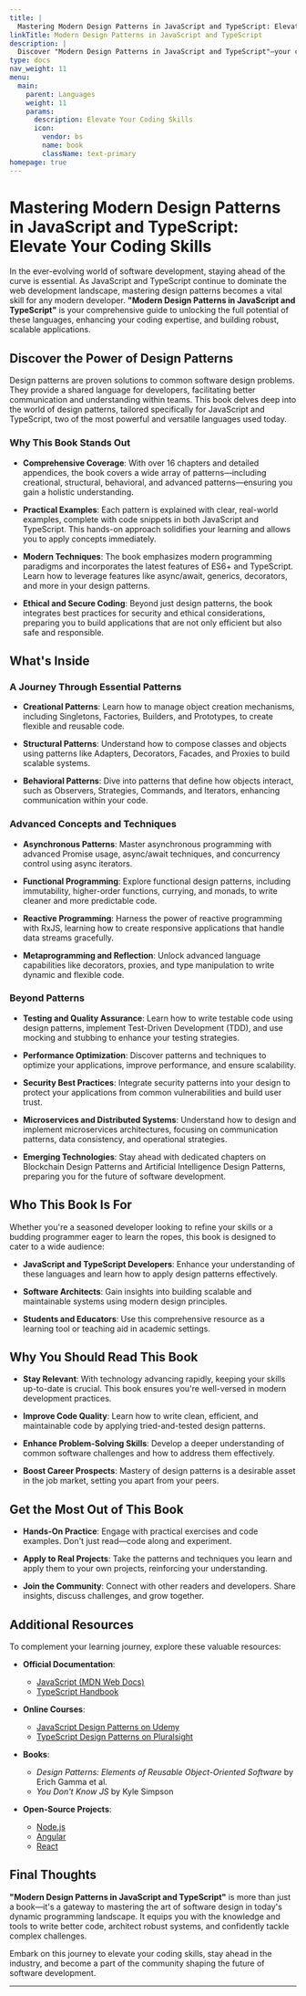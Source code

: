 ```yaml
---
title: |
  Mastering Modern Design Patterns in JavaScript and TypeScript: Elevate Your Coding Skills
linkTitle: Modern Design Patterns in JavaScript and TypeScript
description: |
  Discover "Modern Design Patterns in JavaScript and TypeScript"—your comprehensive guide to mastering design patterns, enhancing code quality, and staying ahead in software development. Elevate your coding skills with practical examples, advanced techniques, and insights into modern programming practices.
type: docs
nav_weight: 11
menu:
  main:
    parent: Languages
    weight: 11
    params:
      description: Elevate Your Coding Skills
      icon:
        vendor: bs
        name: book
        className: text-primary
homepage: true
---
```




# Mastering Modern Design Patterns in JavaScript and TypeScript: Elevate Your Coding Skills

In the ever-evolving world of software development, staying ahead of the curve is essential. As JavaScript and TypeScript continue to dominate the web development landscape, mastering design patterns becomes a vital skill for any modern developer. **"Modern Design Patterns in JavaScript and TypeScript"** is your comprehensive guide to unlocking the full potential of these languages, enhancing your coding expertise, and building robust, scalable applications.

## Discover the Power of Design Patterns

Design patterns are proven solutions to common software design problems. They provide a shared language for developers, facilitating better communication and understanding within teams. This book delves deep into the world of design patterns, tailored specifically for JavaScript and TypeScript, two of the most powerful and versatile languages used today.

### Why This Book Stands Out

- **Comprehensive Coverage**: With over 16 chapters and detailed appendices, the book covers a wide array of patterns—including creational, structural, behavioral, and advanced patterns—ensuring you gain a holistic understanding.

- **Practical Examples**: Each pattern is explained with clear, real-world examples, complete with code snippets in both JavaScript and TypeScript. This hands-on approach solidifies your learning and allows you to apply concepts immediately.

- **Modern Techniques**: The book emphasizes modern programming paradigms and incorporates the latest features of ES6+ and TypeScript. Learn how to leverage features like async/await, generics, decorators, and more in your design patterns.

- **Ethical and Secure Coding**: Beyond just design patterns, the book integrates best practices for security and ethical considerations, preparing you to build applications that are not only efficient but also safe and responsible.

## What's Inside

### A Journey Through Essential Patterns

- **Creational Patterns**: Learn how to manage object creation mechanisms, including Singletons, Factories, Builders, and Prototypes, to create flexible and reusable code.

- **Structural Patterns**: Understand how to compose classes and objects using patterns like Adapters, Decorators, Facades, and Proxies to build scalable systems.

- **Behavioral Patterns**: Dive into patterns that define how objects interact, such as Observers, Strategies, Commands, and Iterators, enhancing communication within your code.

### Advanced Concepts and Techniques

- **Asynchronous Patterns**: Master asynchronous programming with advanced Promise usage, async/await techniques, and concurrency control using async iterators.

- **Functional Programming**: Explore functional design patterns, including immutability, higher-order functions, currying, and monads, to write cleaner and more predictable code.

- **Reactive Programming**: Harness the power of reactive programming with RxJS, learning how to create responsive applications that handle data streams gracefully.

- **Metaprogramming and Reflection**: Unlock advanced language capabilities like decorators, proxies, and type manipulation to write dynamic and flexible code.

### Beyond Patterns

- **Testing and Quality Assurance**: Learn how to write testable code using design patterns, implement Test-Driven Development (TDD), and use mocking and stubbing to enhance your testing strategies.

- **Performance Optimization**: Discover patterns and techniques to optimize your applications, improve performance, and ensure scalability.

- **Security Best Practices**: Integrate security patterns into your design to protect your applications from common vulnerabilities and build user trust.

- **Microservices and Distributed Systems**: Understand how to design and implement microservices architectures, focusing on communication patterns, data consistency, and operational strategies.

- **Emerging Technologies**: Stay ahead with dedicated chapters on Blockchain Design Patterns and Artificial Intelligence Design Patterns, preparing you for the future of software development.

## Who This Book Is For

Whether you're a seasoned developer looking to refine your skills or a budding programmer eager to learn the ropes, this book is designed to cater to a wide audience:

- **JavaScript and TypeScript Developers**: Enhance your understanding of these languages and learn how to apply design patterns effectively.

- **Software Architects**: Gain insights into building scalable and maintainable systems using modern design principles.

- **Students and Educators**: Use this comprehensive resource as a learning tool or teaching aid in academic settings.

## Why You Should Read This Book

- **Stay Relevant**: With technology advancing rapidly, keeping your skills up-to-date is crucial. This book ensures you're well-versed in modern development practices.

- **Improve Code Quality**: Learn how to write clean, efficient, and maintainable code by applying tried-and-tested design patterns.

- **Enhance Problem-Solving Skills**: Develop a deeper understanding of common software challenges and how to address them effectively.

- **Boost Career Prospects**: Mastery of design patterns is a desirable asset in the job market, setting you apart from your peers.

## Get the Most Out of This Book

- **Hands-On Practice**: Engage with practical exercises and code examples. Don't just read—code along and experiment.

- **Apply to Real Projects**: Take the patterns and techniques you learn and apply them to your own projects, reinforcing your understanding.

- **Join the Community**: Connect with other readers and developers. Share insights, discuss challenges, and grow together.

## Additional Resources

To complement your learning journey, explore these valuable resources:

- **Official Documentation**:
    - [JavaScript (MDN Web Docs)](https://developer.mozilla.org/en-US/docs/Web/JavaScript)
    - [TypeScript Handbook](https://www.typescriptlang.org/docs/handbook/intro.html)

- **Online Courses**:
    - [JavaScript Design Patterns on Udemy](https://www.udemy.com/course/javascript-design-patterns-20-patterns-for-expert-code/)
    - [TypeScript Design Patterns on Pluralsight](https://www.pluralsight.com/courses/typescript-design-patterns)

- **Books**:
    - *Design Patterns: Elements of Reusable Object-Oriented Software* by Erich Gamma et al.
    - *You Don't Know JS* by Kyle Simpson

- **Open-Source Projects**:
    - [Node.js](https://github.com/nodejs/node)
    - [Angular](https://github.com/angular/angular)
    - [React](https://github.com/facebook/react)

## Final Thoughts

**"Modern Design Patterns in JavaScript and TypeScript"** is more than just a book—it's a gateway to mastering the art of software design in today's dynamic programming landscape. It equips you with the knowledge and tools to write better code, architect robust systems, and confidently tackle complex challenges.

Embark on this journey to elevate your coding skills, stay ahead in the industry, and become a part of the community shaping the future of software development.

---
